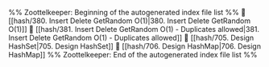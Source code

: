 %% Zoottelkeeper: Beginning of the autogenerated index file list  %%
📄 [[hash/380. Insert Delete GetRandom O(1)|380. Insert Delete GetRandom O(1)]]
📄 [[hash/381. Insert Delete GetRandom O(1) - Duplicates allowed|381. Insert Delete GetRandom O(1) - Duplicates allowed]]
📄 [[hash/705. Design HashSet|705. Design HashSet]]
📄 [[hash/706. Design HashMap|706. Design HashMap]]
%% Zoottelkeeper: End of the autogenerated index file list  %%
